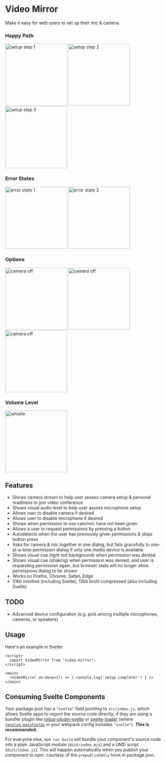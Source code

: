 # Video Mirror

Make it easy for web users to set up their mic & camera.

### Happy Path
<div>
<img width="200" src="https://raw.githubusercontent.com/relm-us/video-mirror/main/images/step1.webp" alt="setup step 1">
<img width="200" src="https://raw.githubusercontent.com/relm-us/video-mirror/main/images/step2.webp" alt="setup step 2">
<img width="200" src="https://raw.githubusercontent.com/relm-us/video-mirror/main/images/step3.webp" alt="setup step 3">
</div>

### Error States
<div>
<img width="200" src="https://raw.githubusercontent.com/relm-us/video-mirror/main/images/error1.webp" alt="error state 1">
<img width="200" src="https://raw.githubusercontent.com/relm-us/video-mirror/main/images/error2.gif" alt="error state 2">
</div>

### Options
<div>
<img width="200" src="https://raw.githubusercontent.com/relm-us/video-mirror/main/images/option1.webp" alt="camera off">
<img width="200" src="https://raw.githubusercontent.com/relm-us/video-mirror/main/images/option2.webp" alt="camera off">
<img width="200" src="https://raw.githubusercontent.com/relm-us/video-mirror/main/images/option3.webp" alt="camera off">
</div>

### Volume Level
<div>
<img width="200" src="https://raw.githubusercontent.com/relm-us/video-mirror/main/images/whistle.gif" alt="whistle">
</div>


## Features

- Shows camera stream to help user assess camera setup & personal readiness to join video conference
- Shows visual audio level to help user assess microphone setup
- Allows user to disable camera if desired
- Allows user to disable microphone if desired
- Shows when permission to use cam/mic have not been given
- Allows a user to request permissions by pressing a button
- Autodetects when the user has previously given permissions & skips button press
- Asks for camera & mic together in one dialog, but fails gracefully to one-at-a-time permission dialog if only one media device is available
- Shows visual cue (light red background) when permission was denied
- Shows visual cue (shaking) when permission was denied, and user is requesting permission again, but browser state will no longer allow permissions dialog to be shown
- Works on Firefox, Chrome, Safari, Edge
- 51kb minified (including Svelte); 12kb brotli compressed (also including Svelte)

## TODO

- Advanced device configuration (e.g. pick among multiple microphones, cameras, or speakers)

## Usage

Here's an example in Svelte:

```
<script>
  import VideoMirror from "video-mirror";
</script>

<main>
  <VideoMirror on:done={() => { console.log('setup complete!') } />
</main>
```

## Consuming Svelte Components

Your package.json has a `"svelte"` field pointing to `src/index.js`, which allows Svelte apps to import the source code directly, if they are using a bundler plugin like [rollup-plugin-svelte](https://github.com/sveltejs/rollup-plugin-svelte) or [svelte-loader](https://github.com/sveltejs/svelte-loader) (where [`resolve.mainFields`](https://webpack.js.org/configuration/resolve/#resolve-mainfields) in your webpack config includes `"svelte"`). **This is recommended.**

For everyone else, `npm run build` will bundle your component's source code into a plain JavaScript module (`dist/index.mjs`) and a UMD script (`dist/index.js`). This will happen automatically when you publish your component to npm, courtesy of the `prepublishOnly` hook in package.json.
